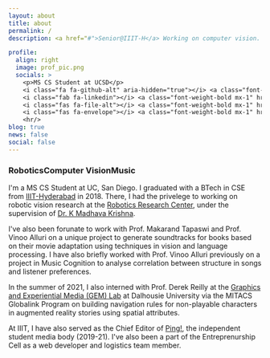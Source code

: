 ```yaml
---
layout: about
title: about
permalink: /
description: <a href="#">Senior@IIIT-H</a> Working on computer vision.

profile:
  align: right
  image: prof_pic.png
  socials: >
    <p>MS CS Student at UCSD</p>
    <i class="fa fa-github-alt" aria-hidden="true"></i> <a class="font-weight-bold mx-1" href="https://github.com/jaidevshriram">Github</a> <br/>
    <i class="fab fa-linkedin"></i> <a class="font-weight-bold mx-1" href="https://in.linkedin.com/in/jaidev-shriram">LinkedIn</a> <br/>
    <i class="fas fa-file-alt"></i> <a class="font-weight-bold mx-1" href="assets/pdf/Jaidev_AcademicCV.pdf"> Resumé</a> <br/>
    <i class="fas fa-envelope"></i> <a class="font-weight-bold mx-1" href="mailto:jkariyatt@ucsd.edu">Mail</a>
    <hr/>
blog: true
news: false
social: false
---
```


<h3 class="mb-5 visible-sm"><span class="badge badge-light mx-1 ml-sm-0">Robotics</span><span class="badge badge-light mx-1">Computer Vision</span><span class="badge badge-light mx-1">Music</span></h3>

I'm a MS CS Student at UC, San Diego. I graduated with a BTech in CSE from <a href="iiit.ac.in" target="_blank">IIIT-Hyderabad</a> in 2018. There, I had the privelege to working on robotic vision research at the <a href="https://robotics.iiit.ac.in/" target="_blank">Robotics Research Center</a>, under the supervision of <a href="https://scholar.google.co.in/citations?user=QDuPGHwAAAAJ" target="_blank">Dr. K Madhava Krishna</a>. 

I've also been forunate to work with Prof. Makarand Tapaswi and Prof. Vinoo Alluri on a unique project to generate soundtracks for books based on their movie adaptation using techniques in vision and language processing. I have also briefly worked with Prof. Vinoo Alluri previously on a project in Music Cognition to analyse correlation between structure in songs and listener preferences.

In the summer of 2021, I also interned with Prof. Derek Reilly at the <a href="https://gem.cs.dal.ca/" target="_blank">Graphics and Experiential Media (GEM) Lab</a> at Dalhousie University via the MITACS Globalink Program on building navigation rules for non-playable characters in augmented reality stories using spatial attributes.

At IIIT, I have also served as the Chief Editor of <a href="https://pingiiit.org" target="_blank">Ping!</a>, the independent student media body (2019-21). I've also been a part of the Entreprenurship Cell as a web developer and logistics team member.
